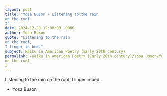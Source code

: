 ```yaml
---
layout: post
title: "Yosa Buson - Listening to the rain
on the roof
I"
date: 2024-12-28 12:00:00 -0000
author: Yosa Buson
quote: "Listening to the rain
on the roof,
I linger in bed."
subject: Haiku in American Poetry (Early 20th century)
permalink: /Haiku in American Poetry (Early 20th century)/Yosa Buson/Yosa Buson - Listening to the rain
on the roof
I
---
```


Listening to the rain
on the roof,
I linger in bed.

- Yosa Buson

